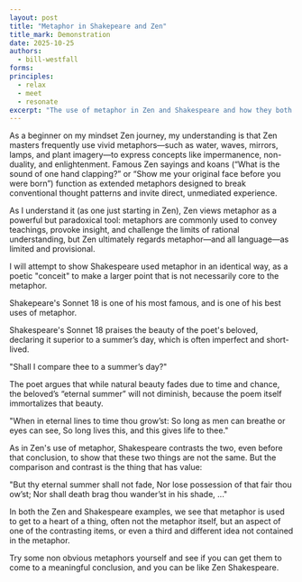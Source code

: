 ```yaml
---
layout: post
title: "Metaphor in Shakepeare and Zen"
title_mark: Demonstration
date: 2025-10-25
authors:
  - bill-westfall
forms:
principles:
  - relax
  - meet
  - resonate
excerpt: "The use of metaphor in Zen and Shakespeare and how they both bring value."
---
```


As a beginner on my mindset Zen journey, my understanding is that Zen masters frequently use vivid metaphors—such as water, waves, mirrors, lamps, and plant imagery—to express concepts like impermanence, non-duality, and enlightenment. Famous Zen sayings and koans (“What is the sound of one hand clapping?” or “Show me your original face before you were born”) function as extended metaphors designed to break conventional thought patterns and invite direct, unmediated experience.

As I understand it (as one just starting in Zen), Zen views metaphor as a powerful but paradoxical tool: metaphors are commonly used to convey teachings, provoke insight, and challenge the limits of rational understanding, but Zen ultimately regards metaphor—and all language—as limited and provisional.

I will attempt to show Shakespeare used metaphor in an identical way, as a poetic "conceit" to make a larger point that is not necessarily core to the metaphor.

Shakepeare's Sonnet 18 is one of his most famous, and is one of his best uses of metaphor.

Shakespeare's Sonnet 18 praises the beauty of the poet's beloved, declaring it superior to a summer’s day, which is often imperfect and short-lived.

"Shall I compare thee to a summer’s day?"

The poet argues that while natural beauty fades due to time and chance, the beloved’s “eternal summer” will not diminish, because the poem itself immortalizes that beauty.

"When in eternal lines to time thou grow’st:
   So long as men can breathe or eyes can see,
   So long lives this, and this gives life to thee."

As in Zen's use of metaphor, Shakespeare contrasts the two, even before that conclusion, to show that these two things are not the same. But the comparison and contrast is the thing that has value:

"But thy eternal summer shall not fade,
Nor lose possession of that fair thou ow’st;
Nor shall death brag thou wander’st in his shade, ..."

In both the Zen and Shakespeare examples, we see that metaphor is used to get to a heart of a thing, often not the metaphor itself, but an aspect of one of the contrasting items, or even a third and different idea not contained in the metaphor.

Try some non obvious metaphors yourself and see if you can get them to come to a meaningful conclusion, and you can be like Zen Shakespeare.
